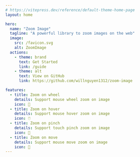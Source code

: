 ```yaml
---
# https://vitepress.dev/reference/default-theme-home-page
layout: home

hero:
  name: "Zoom Image"
  tagline: "A powerful library to zoom images on the web"
  image:
    src: /favicon.svg
    alt: ZoomImage
  actions:
    - theme: brand
      text: Get Started
      link: /guide
    - theme: alt
      text: View on GitHub
      link: https://github.com/willnguyen1312/zoom-image

features:
  - title: Zoom on wheel
    details: Support mouse wheel zoom on image
    icon: 🛞
  - title: Zoom on hover
    details: Support mouse hover zoom on image
    icon: 🖱️
  - title: Zoom on pinch
    details: Support touch pinch zoom on image
    icon: 🤏
  - title: Zoom on move
    details: Support mouse move zoom on image
    icon: 🎢
---
```


<script setup>
import HomeGif from './components/HomeGif.vue'
import Footer from './components/Footer.vue'
</script>

<HomeGif />
<Footer />
